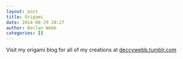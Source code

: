 ```yaml
---
layout: post
title: Origami
date: 2014-08-29 20:27
author: Declan Webb
categories: []
---
```

<p style="text-align:left;">Visit my origami blog for all of my creations at <a href="http://deccywebb.tumblr.com" target="_blank">deccywebb.tumblr.com</a></p>

